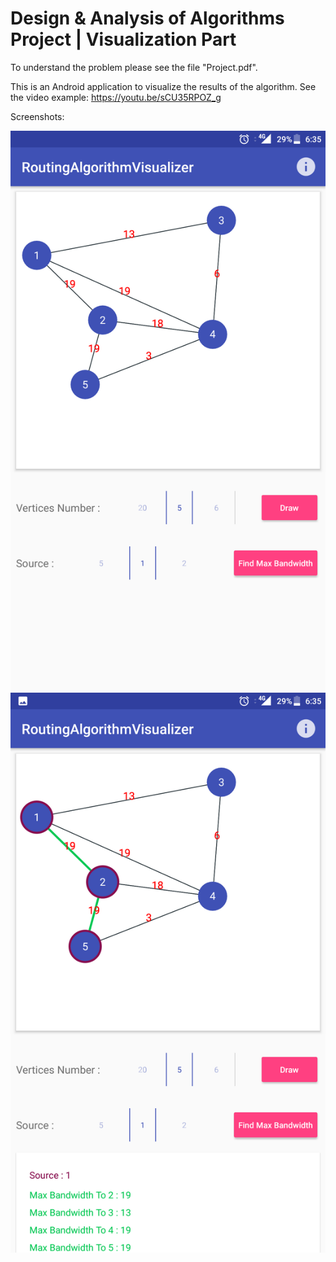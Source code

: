 # Design & Analysis of Algorithms Project | Visualization Part

To understand the problem please see the file "Project.pdf".

This is an Android application to visualize the results of the algorithm. 
See the video example: https://youtu.be/sCU35RPOZ_g

Screenshots:

![alt text](https://raw.githubusercontent.com/mAlaliSy/AlgorithmsProjectVisualization/master/Screenshot_20170502-183519.png "Screenshot 1")
![alt text](https://raw.githubusercontent.com/mAlaliSy/AlgorithmsProjectVisualization/master/Screenshot_20170502-183538.png "Screenshot 2")
